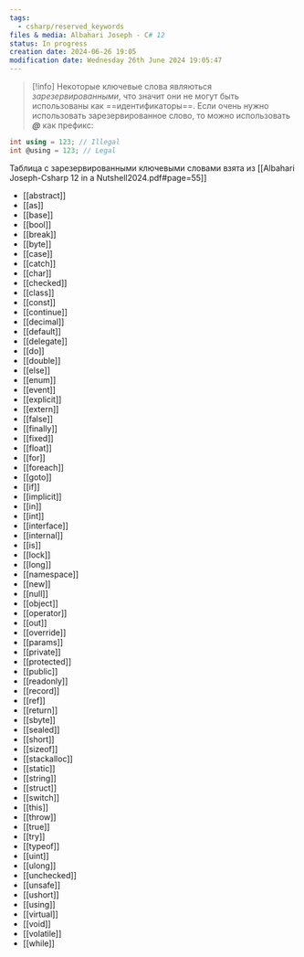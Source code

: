 ```yaml
---
tags:
  - csharp/reserved_keywords
files & media: Albahari Joseph - C# 12
status: In progress
creation date: 2024-06-26 19:05
modification date: Wednesday 26th June 2024 19:05:47
---
```

> [!info] 
> Некоторые ключевые слова являються *зарезервированными*, что значит они не могут быть использованы как ==идентификаторы==. Если очень нужно использовать зарезервированное слово, то можно использовать ***@*** как префикс:
```csharp
int using = 123; // Illegal
int @using = 123; // Legal
```

Таблица с зарезервированными ключевыми словами взята из [[Albahari Joseph-Csharp 12 in a Nutshell2024.pdf#page=55]]

- [[abstract]]
- [[as]]
- [[base]]
- [[bool]]
- [[break]]
- [[byte]]
- [[case]]
- [[catch]]
- [[char]]
- [[checked]]
- [[class]]
- [[const]]
- [[continue]]
- [[decimal]]
- [[default]]
- [[delegate]]
- [[do]]
- [[double]]
- [[else]]
- [[enum]]
- [[event]]
- [[explicit]]
- [[extern]]
- [[false]]
- [[finally]]
- [[fixed]]
- [[float]]
- [[for]]
- [[foreach]]
- [[goto]]
- [[if]]
- [[implicit]]
- [[in]]
- [[int]]
- [[interface]]
- [[internal]]
- [[is]]
- [[lock]]
- [[long]]
- [[namespace]]
- [[new]]
- [[null]]
- [[object]]
- [[operator]]
- [[out]]
- [[override]]
- [[params]]
- [[private]]
- [[protected]]
- [[public]]
- [[readonly]]
- [[record]]
- [[ref]]
- [[return]]
- [[sbyte]]
- [[sealed]]
- [[short]]
- [[sizeof]]
- [[stackalloc]]
- [[static]]
- [[string]]
- [[struct]]
- [[switch]]
- [[this]]
- [[throw]]
- [[true]]
- [[try]]
- [[typeof]]
- [[uint]]
- [[ulong]]
- [[unchecked]]
- [[unsafe]]
- [[ushort]]
- [[using]]
- [[virtual]]
- [[void]]
- [[volatile]]
- [[while]]